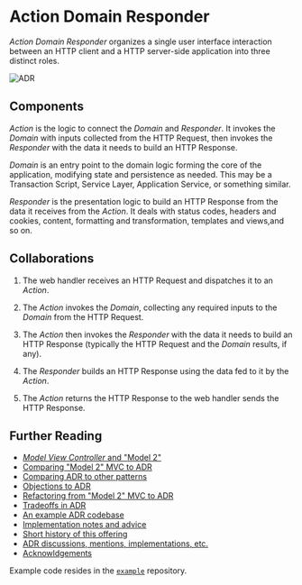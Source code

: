 # Action Domain Responder

_Action Domain Responder_ organizes a single user interface interaction between an HTTP client and a HTTP server-side application into three distinct roles.

![ADR](adr.png)

## Components

_Action_ is the logic to connect the _Domain_ and _Responder_. It invokes the _Domain_ with inputs collected from the HTTP Request, then invokes the _Responder_ with the data it needs to build an HTTP Response.

_Domain_ is an entry point to the domain logic forming the core of the application, modifying state and persistence as needed. This may be a Transaction Script, Service Layer, Application Service, or something similar.

_Responder_ is the presentation logic to build an HTTP Response from the data it receives from the _Action_. It deals with status codes, headers and cookies, content, formatting and transformation, templates and views,and so on.

## Collaborations

1. The web handler receives an HTTP Request and dispatches it to an _Action_.

1. The _Action_ invokes the _Domain_, collecting any required inputs to the _Domain_ from the HTTP Request.

1. The _Action_ then invokes the _Responder_ with the data it needs to build an HTTP Response (typically the HTTP Request and the _Domain_ results, if any).

1. The _Responder_ builds an HTTP Response using the data fed to it by the _Action_.

1. The _Action_ returns the HTTP Response to the web handler sends the HTTP Response.

## Further Reading

- [_Model View Controller_ and "Model 2"](./MVC-MODEL-2.md)
- [Comparing "Model 2" MVC to ADR](./ADR.md)
- [Comparing ADR to other patterns](./COMPARISONS.md)
- [Objections to ADR](./OBJECTIONS.md)
- [Refactoring from "Model 2" MVC to ADR](./REFACTORING.md)
- [Tradeoffs in ADR](./TRADEOFFS.md)
- [An example ADR codebase](https://github.com/pmjones/adr-example)
- [Implementation notes and advice](./IMPLEMENTATION.md)
- [Short history of this offering](./HISTORY.md)
- [ADR discussions, mentions, implementations, etc.](./MENTIONS.md)
- [Acknowldgements](./ACKNOWLEDGEMENTS.md)

Example code resides in the [`example`](https://github.com/pmjones/adr-example) repository.
